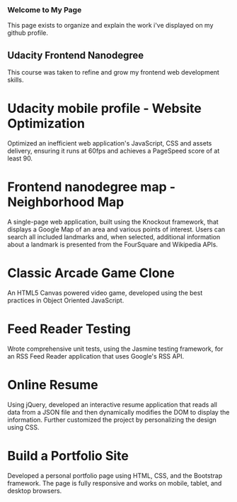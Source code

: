 ### Welcome to My Page

This page exists to organize and explain the work i've displayed on my github profile.  

## Udacity Frontend Nanodegree

This course was taken to refine and grow my frontend web development skills. 

# Udacity mobile profile - Website Optimization

Optimized an inefficient web application's JavaScript, CSS and assets delivery, ensuring it runs at 60fps and achieves a PageSpeed score of at least 90.

# Frontend nanodegree map - Neighborhood Map 

A single-page web application, built using the Knockout framework, that displays a Google Map of an area and various points of interest. Users can search all included landmarks and, when selected, additional information about a landmark is presented from the FourSquare and Wikipedia APIs.

# Classic Arcade Game Clone

An HTML5 Canvas powered video game, developed using the best practices in Object Oriented JavaScript.

# Feed Reader Testing

Wrote comprehensive unit tests, using the Jasmine testing framework, for an RSS Feed Reader application that uses Google's RSS API.

# Online Resume

Using jQuery, developed an interactive resume application that reads all data from a JSON file and then dynamically modifies the DOM to display the information. Further customized the project by personalizing the design using CSS.

# Build a Portfolio Site

Developed a personal portfolio page using HTML, CSS, and the Bootstrap framework. The page is fully responsive and works on mobile, tablet, and desktop browsers.
